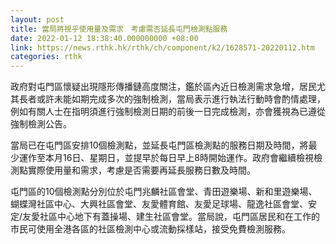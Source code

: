```yaml
---
layout: post
title: 當局將視乎使用量及需求　考慮需否延長屯門檢測點服務
date: 2022-01-12 18:38:40.000000000 +08:00
link: https://news.rthk.hk/rthk/ch/component/k2/1628571-20220112.htm
categories: rthk
---
```


政府對屯門區懷疑出現隱形傳播鏈高度關注，鑑於區內近日檢測需求急增，居民尤其長者或許未能如期完成多次的強制檢測，當局表示進行執法行動時會酌情處理，例如有關人士在指明須進行強制檢測日期的前後一日完成檢測，亦會獲視為已遵從強制檢測公告。

當局已在屯門區安排10個檢測點，並延長屯門區檢測點的服務日期及時間，將最少運作至本月16日、星期日，並提早於每日早上8時開始運作。政府會繼續檢視檢測點實際使用量和需求，考慮是否需要再延長服務日數及時間。

屯門區的10個檢測點分別位於屯門兆麟社區會堂、青田遊樂場、新和里遊樂場、蝴蝶灣社區中心、大興社區會堂、友愛體育館、友愛足球場、龍逸社區會堂、安定/友愛社區中心地下有蓋操場、建生社區會堂。當局說，屯門區居民和在工作的市民可使用全港各區的社區檢測中心或流動採樣站，接受免費檢測服務。
